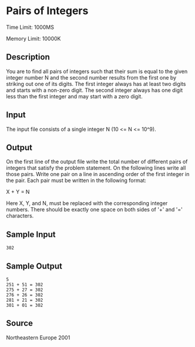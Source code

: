 # Pairs of Integers

Time Limit: 1000MS

Memory Limit: 10000K


## Description

You are to find all pairs of integers such that their sum is equal to the given integer number N and the second number results from the first one by striking out one of its digits. The first integer always has at least two digits and starts with a non-zero digit. The second integer always has one digit less than the first integer and may start with a zero digit.


## Input

The input file consists of a single integer N (10 <= N <= 10^9).


## Output

On the first line of the output file write the total number of different pairs of integers that satisfy the problem statement. On the following lines write all those pairs. Write one pair on a line in ascending order of the first integer in the pair. Each pair must be written in the following format:

X + Y = N

Here X, Y, and N, must be replaced with the corresponding integer numbers. There should be exactly one space on both sides of '+' and '=' characters.


## Sample Input

```
302
```


## Sample Output

```
5
251 + 51 = 302
275 + 27 = 302
276 + 26 = 302
281 + 21 = 302
301 + 01 = 302
```


## Source

Northeastern Europe 2001
